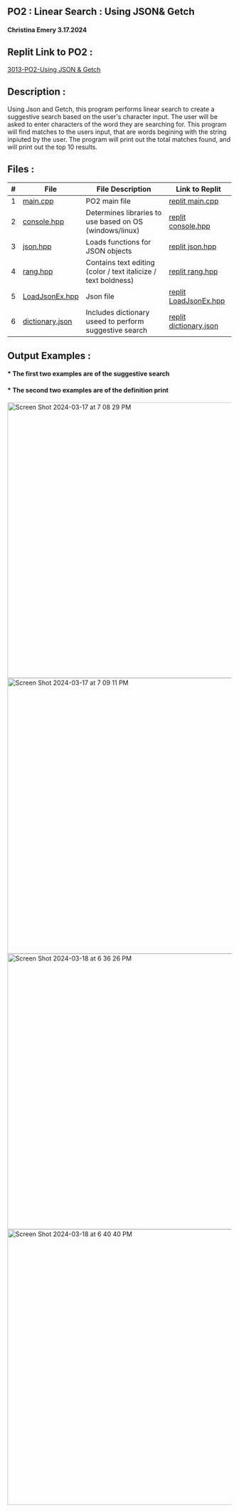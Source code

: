 ## PO2 : Linear Search : Using JSON& Getch
#### Christina Emery 3.17.2024

## Replit Link to PO2 :
[3013-PO2-Using JSON & Getch](https://replit.com/@zristina/3013-P02-Using-JSON-and-Getch)
## Description :
 Using Json and Getch, this program performs linear search to create a suggestive search based on the user's character input. The user will be asked to enter characters of the word they are searching for. This program will find matches to the users input, that are words begining with the string inpiuted by the user. The program will print out the total matches found, and will print out the top 10 results.

 ## Files :
 
|   #   | File               | File Description       | Link to Replit      |
| :---: | ------------------ | ---------------------- |-------------------- |
|   1   | [main.cpp](https://github.com/zristina/3013-Algorithms/blob/main/Assignments/PO2/main.cpp)           | PO2 main file          |[replit main.cpp](https://replit.com/@zristina/3013-P02-Using-JSON-and-Getch#main.cpp) |
|   2   | [console.hpp](https://github.com/zristina/3013-Algorithms/blob/main/Assignments/PO2/console.hpp)        | Determines libraries to use based on OS (windows/linux)  | [replit console.hpp](https://replit.com/@zristina/3013-P02-Using-JSON-and-Getch#headers/console.hpp) |
|   3   | [json.hpp](https://github.com/zristina/3013-Algorithms/blob/main/Assignments/PO2/json.hpp)           | Loads functions for JSON objects       | [replit json.hpp](https://replit.com/@zristina/3013-P02-Using-JSON-and-Getch#headers/json.hpp) |
|   4   | [rang.hpp](https://github.com/zristina/3013-Algorithms/blob/main/Assignments/PO2/rang.hpp)           | Contains text editing (color / text italicize / text boldness)  | [replit rang.hpp](https://replit.com/@zristina/3013-P02-Using-JSON-and-Getch#headers/rang.hpp) |
|   5   | [LoadJsonEx.hpp](https://github.com/zristina/3013-Algorithms/blob/main/Assignments/PO2/LoadJsonEx.hpp)     | Json file | [replit LoadJsonEx.hpp](https://replit.com/@zristina/3013-P02-Using-JSON-and-Getch#loadJsonEx.hpp) |
|   6   | [dictionary.json](https://github.com/zristina/3013-Algorithms/blob/main/Assignments/PO2/dictionary.json)    | Includes dictionary useed to perform suggestive search | [replit dictionary.json](https://replit.com/@zristina/3013-P02-Using-JSON-and-Getch#data/dictionary.json) |


## Output Examples :
#### * The first two examples are of the suggestive search
#### * The second two examples are of the definition print
<img width="619" alt="Screen Shot 2024-03-17 at 7 08 29 PM" src="https://github.com/zristina/3013-Algorithms/assets/157079380/7340121f-853b-43df-8d27-43d9297532ef">
<img width="619" alt="Screen Shot 2024-03-17 at 7 09 11 PM" src="https://github.com/zristina/3013-Algorithms/assets/157079380/50a58431-ddac-46c0-b374-b80455521877">
<img width="619" alt="Screen Shot 2024-03-18 at 6 36 26 PM" src="https://github.com/zristina/3013-Algorithms/assets/157079380/16f10791-3334-42a6-9276-e700f9588e32">
<img width="619" alt="Screen Shot 2024-03-18 at 6 40 40 PM" src="https://github.com/zristina/3013-Algorithms/assets/157079380/c9e2e601-f39c-4549-bb2d-7532e69a4791">



